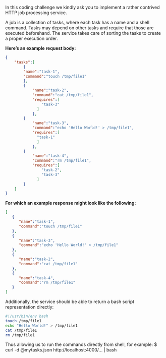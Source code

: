 
In this coding challenge we kindly ask you to implement a rather contrived HTTP job processing
service.

A job is a collection of tasks, where each task has a name and a shell command. Tasks may
depend on other tasks and require that those are executed beforehand. The service takes care
of sorting the tasks to create a proper execution order.


**Here’s an example request body:**
```json
{
    "tasks":[
        {
        "name":"task-1",
        "command":"touch /tmp/file1"
        },
        {
            "name":"task-2",
            "command":"cat /tmp/file1",
            "requires":[
                "task-3"
              ]
            },
        {
            "name":"task-3",
            "command":"echo 'Hello World!' > /tmp/file1",
            "requires":[
              "task-1"
              ]
            },
        {
            "name":"task-4",
            "command":"rm /tmp/file1",
            "requires":[
                "task-2",
                "task-3"
              ]
        }
    ]
}
```

**For which an example response might look like the following:**
```json
[
   {
      "name":"task-1",
      "command":"touch /tmp/file1"
   },
   {
      "name":"task-3",
      "command":"echo 'Hello World!' > /tmp/file1"
   },
   {
      "name":"task-2",
      "command":"cat /tmp/file1"
   },
   {
      "name":"task-4",
      "command":"rm /tmp/file1"
   }
]
```

Additionally, the service should be able to return a bash script representation directly:
```bash
#!/usr/bin/env bash
touch /tmp/file1
echo "Hello World!" > /tmp/file1
cat /tmp/file1
rm /tmp/file1
```

Thus allowing us to run the commands directly from shell, for example:
$ curl -d @mytasks.json http://localhost:4000/... | bash